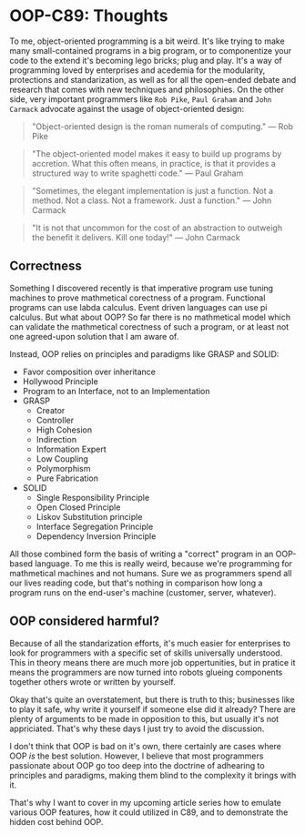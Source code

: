 # OOP-C89: Thoughts

To me, object-oriented programming is a bit weird. It's like trying to make
many small-contained programs in a big program, or to componentize your code to
the extend it's becoming lego bricks; plug and play. It's a way of programming
loved by enterprises and acedemia for the modularity, protections and
standarization, as well as for all the open-ended debate and research that
comes with new techniques and philosophies. On the other side, very important
programmers like `Rob Pike`, `Paul Graham` and `John Carmack`
advocate against the usage of object-oriented design:

> "Object-oriented design is the roman numerals of computing." — Rob Pike

> "The object-oriented model makes it easy to build up programs by accretion.
> What this often means, in practice, is that it provides a structured way to
> write spaghetti code." — Paul Graham

> "Sometimes, the elegant implementation is just a function. Not a method. Not
> a class. Not a framework. Just a function." — John Carmack

> "It is not that uncommon for the cost of an abstraction to outweigh the
> benefit it delivers. Kill one today!" — John Carmack

## Correctness

Something I discovered recently is that imperative program use tuning machines
to prove mathmetical corectness of a program. Functional programs can use labda
calculus. Event driven languages can use pi calculus. But what about OOP? So
far there is no mathmetical model which can validate the mathmetical corectness
of such a program, or at least not one agreed-upon solution that I am aware of.

Instead, OOP relies on principles and paradigms like GRASP and SOLID:

- Favor composition over inheritance
- Hollywood Principle
- Program to an Interface, not to an Implementation
- GRASP
    - Creator
    - Controller
    - High Cohesion
    - Indirection
    - Information Expert
    - Low Coupling
    - Polymorphism
    - Pure Fabrication
- SOLID
    - Single Responsibility Principle
    - Open Closed Principle
    - Liskov Substitution principle
    - Interface Segregation Principle
    - Dependency Inversion Principle

All those combined form the basis of writing a "correct" program in an
OOP-based language. To me this is really weird, because we're programming for
mathmetical machines and not humans. Sure we as programmers spend all our lives
reading code, but that's nothing in comparison how long a program runs on the
end-user's machine (customer, server, whatever).

## OOP considered harmful?

Because of all the standarization efforts, it's much easier for enterprises to
look for programmers with a specific set of skills universally understood. This
in theory means there are much more job oppertunities, but in pratice it means
the programmers are now turned into robots glueing components together others
wrote or written by yourself.

Okay that's quite an overstatement, but there is truth to this; businesses like
to play it safe, why write it yourself if someone else did it already? There
are plenty of arguments to be made in opposition to this, but usually it's not
appriciated. That's why these days I just try to avoid the discussion.

I don't think that OOP is bad on it's own, there certainly are cases where OOP
_is_ the best solution. However, I believe that most programmers passionate
about OOP go too deep into the doctrine of adhearing to principles and
paradigms, making them blind to the complexity it brings with it.

That's why I want to cover in my upcoming article series how to emulate various
OOP features, how it could utilized in C89, and to demonstrate the hidden cost
behind OOP.
